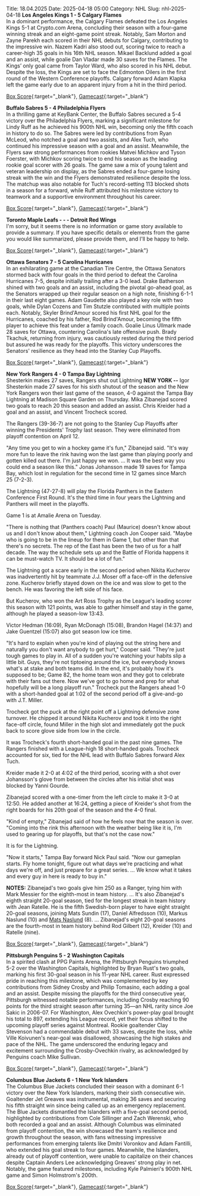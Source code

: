 Title: 18.04.2025
Date: 2025-04-18 05:00
Category: NHL 
Slug: nhl-2025-04-18 
**Los Angeles Kings 1 - 5 Calgary Flames**  
In a dominant performance, the Calgary Flames defeated the Los Angeles Kings 5-1 at Crypto.com Arena, concluding their season with a four-game winning streak and an eight-game point streak. Notably, Sam Morton and Zayne Parekh each scored in their NHL debuts for Calgary, contributing to the impressive win. Nazem Kadri also stood out, scoring twice to reach a career-high 35 goals in his 16th NHL season. Mikael Backlund added a goal and an assist, while goalie Dan Vladar made 30 saves for the Flames. The Kings’ only goal came from Taylor Ward, who also scored in his NHL debut. Despite the loss, the Kings are set to face the Edmonton Oilers in the first round of the Western Conference playoffs. Calgary forward Adam Klapka left the game early due to an apparent injury from a hit in the third period. 

[Box Score](/gamecenter/cgy-vs-lak/2025/04/17/2024020653){:target="_blank"}, [Gamecast](https://www.nhl.com/news/calgary-flames-los-angeles-kings-game-recap-april-17){:target="_blank"}<br>

**Buffalo Sabres 5 - 4 Philadelphia Flyers**  
In a thrilling game at KeyBank Center, the Buffalo Sabres secured a 5-4 victory over the Philadelphia Flyers, marking a significant milestone for Lindy Ruff as he achieved his 900th NHL win, becoming only the fifth coach in history to do so. The Sabres were led by contributions from Ryan McLeod, who notched a goal and two assists, and Alex Tuch, who continued his impressive season with a goal and an assist. Meanwhile, the Flyers saw strong performances from rookies Matvei Michkov and Tyson Foerster, with Michkov scoring twice to end his season as the leading rookie goal scorer with 26 goals. The game saw a mix of young talent and veteran leadership on display, as the Sabres ended a four-game losing streak with the win and the Flyers demonstrated resilience despite the loss. The matchup was also notable for Tuch's record-setting 113 blocked shots in a season for a forward, while Ruff attributed his milestone victory to teamwork and a supportive environment throughout his career. 

[Box Score](/gamecenter/phi-vs-buf/2025/04/17/2024021307){:target="_blank"}, [Gamecast](https://www.nhl.com/news/philadelphia-flyers-buffalo-sabres-game-recap-april-17){:target="_blank"}<br>

**Toronto Maple Leafs - - - Detroit Red Wings**  
I'm sorry, but it seems there is no information or game story available to provide a summary. If you have specific details or elements from the game you would like summarized, please provide them, and I'll be happy to help. 

[Box Score](/gamecenter/det-vs-tor/2025/04/17/2024021308){:target="_blank"}, [Gamecast](https://www.nhl.com/news/detroit-red-wings-toronto-maple-leafs-game-recap-april-17){:target="_blank"}<br>

**Ottawa Senators 7 - 5 Carolina Hurricanes**  
In an exhilarating game at the Canadian Tire Centre, the Ottawa Senators stormed back with four goals in the third period to defeat the Carolina Hurricanes 7-5, despite initially trailing after a 3-0 lead. Drake Batherson shined with two goals and an assist, including the pivotal go-ahead goal, as the Senators wrapped up their regular season on a high note, finishing 6-1-1 in their last eight games. Adam Gaudette also played a key role with two goals, while Dylan Cozens and Tim Stutzle contributed with multiple points each. Notably, Skyler Brind'Amour scored his first NHL goal for the Hurricanes, coached by his father, Rod Brind'Amour, becoming the fifth player to achieve this feat under a family coach. Goalie Linus Ullmark made 28 saves for Ottawa, countering Carolina's late offensive push. Brady Tkachuk, returning from injury, was cautiously rested during the third period but assured he was ready for the playoffs. This victory underscores the Senators' resilience as they head into the Stanley Cup Playoffs. 

[Box Score](/gamecenter/car-vs-ott/2025/04/17/2024021309){:target="_blank"}, [Gamecast](https://www.nhl.com/news/carolina-hurricanes-ottawa-senators-game-recap-april-17){:target="_blank"}<br>

**New York Rangers 4 - 0 Tampa Bay Lightning**  
Shesterkin makes 27 saves, Rangers shut out Lightning
 **NEW YORK --** <forge-entity title="Igor Shesterkin" slug="igor-shesterkin-8478048" code="player">Igor Shesterkin</forge-entity> made 27 saves for his sixth shutout of the season and the New York Rangers won their last game of the season, 4-0 against the Tampa Bay Lightning at Madison Square Garden on Thursday. 
<forge-entity title="Mika Zibanejad" slug="mika-zibanejad-8476459" code="player">Mika Zibanejad</forge-entity> scored two goals to reach 20 this season and added an assist. <forge-entity title="Chris Kreider" slug="chris-kreider-8475184" code="player">Chris Kreider</forge-entity> had a goal and an assist, and <forge-entity title="Vincent Trocheck" slug="vincent-trocheck-8476389" code="player">Vincent Trocheck</forge-entity> scored.

The Rangers (39-36-7) are not going to the Stanley Cup Playoffs after winning the Presidents' Trophy last season. They were eliminated from playoff contention on April 12.

"Any time you get to win a hockey game it's fun," Zibanejad said. "It's way more fun to leave the rink having won the last game than playing poorly and gotten killed out there. I'm just happy we won. … It was the best way you could end a season like this." 
<forge-entity title="Jonas Johansson" slug="jonas-johansson-8477992" code="player">Jonas Johansson</forge-entity> made 19 saves for Tampa Bay, which lost in regulation for the second time in 12 games since March 25 (7-2-3).

The Lightning (47-27-8) will play the Florida Panthers in the Eastern Conference First Round. It's the third time in four years the Lightning and Panthers will meet in the playoffs.

Game 1 is at Amalie Arena on Tuesday.

"There is nothing that (Panthers coach) Paul (Maurice) doesn't know about us and I don't know about them," Lightning coach Jon Cooper said. "Maybe who is going to be in the lineup for them in Game 1, but other than that there's no secrets. The rep of the East has been the two of us for a half decade. The way the schedule sets up and the Battle of Florida happens it can be must-watch TV. It should be a lot of fun."

The Lightning got a scare early in the second period when <forge-entity title="Nikita Kucherov" slug="nikita-kucherov-8476453" code="player">Nikita Kucherov</forge-entity> was inadvertently hit by teammate <forge-entity title="J.J. Moser" slug="j-j-moser-8482655" code="player">J.J. Moser</forge-entity> off a face-off in the defensive zone. Kucherov briefly stayed down on the ice and was slow to get to the bench. He was favoring the left side of his face.

But Kucherov, who won the Art Ross Trophy as the League's leading scorer this season with 121 points, was able to gather himself and stay in the game, although he played a season-low 13:43.

<forge-entity title="Victor Hedman" slug="victor-hedman-8475167" code="player">Victor Hedman</forge-entity> (16:09), <forge-entity title="Ryan McDonagh" slug="ryan-mcdonagh-8474151" code="player">Ryan McDonagh</forge-entity> (15:08), <forge-entity title="Brandon Hagel" slug="brandon-hagel-8479542" code="player">Brandon Hagel</forge-entity> (14:37) and <forge-entity title="Jake Guentzel" slug="jake-guentzel-8477404" code="player">Jake Guentzel</forge-entity> (15:07) also got season low ice time.

"It's hard to explain when you're kind of playing out the string here and naturally you don't want anybody to get hurt," Cooper said. "They're just tough games to play in. All of a sudden you're watching your habits slip a little bit. Guys, they're not tiptoeing around the ice, but everybody knows what's at stake and both teams did. In the end, it's probably how it's supposed to be; Game 82, the home team won and they got to celebrate with their fans out there. Now we've got to go home and prep for what hopefully will be a long playoff run." 
Trocheck put the Rangers ahead 1-0 with a short-handed goal at 1:02 of the second period off a give-and-go with <forge-entity title="J.T. Miller" slug="j-t-miller-8476468" code="player">J.T. Miller</forge-entity>.

Trocheck got the puck at the right point off a Lightning defensive zone turnover. He chipped it around Nikita Kucherov and took it into the right face-off circle, found Miller in the high slot and immediately got the puck back to score glove side from low in the circle.

It was Trocheck's fourth short-handed goal in the past nine games. The Rangers finished with a League-high 18 short-handed goals. Trocheck accounted for six, tied for the NHL lead with Buffalo Sabres forward <forge-entity title="Alex Tuch" slug="alex-tuch-8477949" code="player">Alex Tuch</forge-entity>.

Kreider made it 2-0 at 4:02 of the third period, scoring with a shot over Johansson's glove from between the circles after his initial shot was blocked by <forge-entity title="Yanni Gourde" slug="yanni-gourde-8476826" code="player">Yanni Gourde</forge-entity>.

Zibanejad scored with a one-timer from the left circle to make it 3-0 at 12:50. He added another at 16:24, getting a piece of Kreider's shot from the right boards for his 20th goal of the season and the 4-0 final.

"Kind of empty," Zibanejad said of how he feels now that the season is over. "Coming into the rink this afternoon with the weather being like it is, I'm used to gearing up for playoffs, but that's not the case now."

It is for the Lightning.

"Now it starts," Tampa Bay forward <forge-entity title="Nick Paul" slug="nicholas-paul-8477426" code="player">Nick Paul</forge-entity> said. "Now our gameplan starts. Fly home tonight, figure out what days we're practicing and what days we're off, and just prepare for a great series. … We know what it takes and every guy in here is ready to buy in."

**NOTES:** Zibanejad's two goals give him 250 as a Ranger, tying him with Mark Messier for the eighth-most in team history. … It's also Zibanejad's eighth straight 20-goal season, tied for the longest streak in team history with <forge-entity title="Jean Ratelle" slug="jean-ratelle-8450646" code="player">Jean Ratelle</forge-entity>. He is the fifth Swedish-born player to have eight straight 20-goal seasons, joining <forge-entity title="Mats Sundin" slug="mats-sundin-8451774" code="player">Mats Sundin</forge-entity> (17), <forge-entity title="Daniel Alfredsson" slug="daniel-alfredsson-8460621" code="player">Daniel Alfredsson</forge-entity> (10), <forge-entity title="Markus Naslund" slug="markus-naslund-8458530" code="player">Markus Naslund</forge-entity> (10) and [Mats Naslund](https://www.nhl.com/player/mats-naslund-8449796) (8). … Zibanejad's eight 20-goal seasons are the fourth-most in team history behind <forge-entity title="Rod Gilbert" slug="rod-gilbert-8447172" code="player">Rod Gilbert</forge-entity> (12), Kreider (10) and Ratelle (nine). 

[Box Score](/gamecenter/tbl-vs-nyr/2025/04/17/2024021310){:target="_blank"}, [Gamecast](https://www.nhl.com/news/tampa-bay-lightning-new-york-rangers-game-recap-april-17){:target="_blank"}<br>

**Pittsburgh Penguins 5 - 2 Washington Capitals**  
In a spirited clash at PPG Paints Arena, the Pittsburgh Penguins triumphed 5-2 over the Washington Capitals, highlighted by Bryan Rust's two goals, marking his first 30-goal season in his 11-year NHL career. Rust expressed pride in reaching this milestone, which was complemented by key contributions from Sidney Crosby and Philip Tomasino, each adding a goal and an assist. Despite missing the playoffs for the third consecutive year, Pittsburgh witnessed notable performances, including Crosby reaching 90 points for the third straight season after turning 35—an NHL rarity since Joe Sakic in 2006-07. For Washington, Alex Ovechkin's power-play goal brought his total to 897, extending his League record, yet their focus shifted to the upcoming playoff series against Montreal. Rookie goaltender Clay Stevenson had a commendable debut with 33 saves, despite the loss, while Ville Koivunen's near-goal was disallowed, showcasing the high stakes and pace of the NHL. The game underscored the enduring legacy and excitement surrounding the Crosby-Ovechkin rivalry, as acknowledged by Penguins coach Mike Sullivan. 

[Box Score](/gamecenter/wsh-vs-pit/2025/04/17/2024021311){:target="_blank"}, [Gamecast](https://www.nhl.com/news/washington-capitals-pittsburgh-penguins-game-recap-april-17){:target="_blank"}<br>

**Columbus Blue Jackets 6 - 1 New York Islanders**  
The Columbus Blue Jackets concluded their season with a dominant 6-1 victory over the New York Islanders, marking their sixth consecutive win. Goaltender Jet Greaves was instrumental, making 36 saves and securing his fifth straight win since being called up as an emergency replacement. The Blue Jackets dismantled the Islanders with a five-goal second period, highlighted by contributions from Cole Sillinger and Zach Werenski, who both recorded a goal and an assist. Although Columbus was eliminated from playoff contention, the win showcased the team's resilience and growth throughout the season, with fans witnessing impressive performances from emerging talents like Dmitri Voronkov and Adam Fantilli, who extended his goal streak to four games. Meanwhile, the Islanders, already out of playoff contention, were unable to capitalize on their chances despite Captain Anders Lee acknowledging Greaves' strong play in net. Notably, the game featured milestones, including Kyle Palmieri's 900th NHL game and Simon Holmstrom's 200th. 

[Box Score](/gamecenter/nyi-vs-cbj/2025/04/17/2024021312){:target="_blank"}, [Gamecast](https://www.nhl.com/news/new-york-islanders-columbus-blue-jackets-game-recap-april-17){:target="_blank"}<br>

